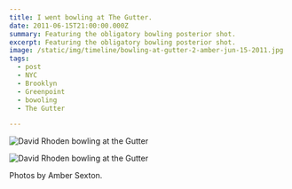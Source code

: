 ```yaml
---
title: I went bowling at The Gutter.
date: 2011-06-15T21:00:00.000Z
summary: Featuring the obligatory bowling posterior shot.
excerpt: Featuring the obligatory bowling posterior shot. 
image: /static/img/timeline/bowling-at-gutter-2-amber-jun-15-2011.jpg
tags:
  - post
  - NYC
  - Brooklyn
  - Greenpoint
  - bowoling
  - The Gutter

---
```


![David Rhoden bowling at the Gutter](/static/img/timeline/bowling-at-gutter-2-amber-jun-15-2011.jpg "David Rhoden bowling at the Gutter")

![David Rhoden bowling at the Gutter](/static/img/timeline/bowling-at-gutter-1-amber-jun-15-2011.jpg "David Rhoden bowling at the Gutter")
<figcaption>Photos by Amber Sexton.</figcaption>

